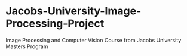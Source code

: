 # Jacobs-University-Image-Processing-Project
Image Processing and Computer Vision Course from Jacobs University Masters Program
